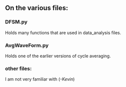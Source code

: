 ## On the various files:

### DFSM.py
Holds many functions that are used in data_analysis files.

### AvgWaveForm.py
Holds one of the earlier versions of cycle averaging.

### other files:
I am not very familiar with (*-Kevin*)

